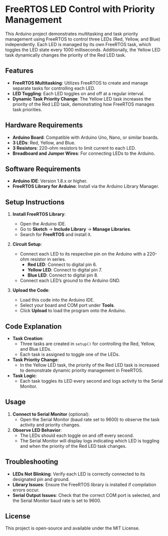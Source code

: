 # FreeRTOS LED Control with Priority Management

This Arduino project demonstrates multitasking and task priority management using FreeRTOS to control three LEDs (Red, Yellow, and Blue) independently. Each LED is managed by its own FreeRTOS task, which toggles the LED state every 1000 milliseconds. Additionally, the Yellow LED task dynamically changes the priority of the Red LED task.

## Features
- **FreeRTOS Multitasking**: Utilizes FreeRTOS to create and manage separate tasks for controlling each LED.
- **LED Toggling**: Each LED toggles on and off at a regular interval.
- **Dynamic Task Priority Change**: The Yellow LED task increases the priority of the Red LED task, demonstrating how FreeRTOS manages task priorities.

## Hardware Requirements
- **Arduino Board**: Compatible with Arduino Uno, Nano, or similar boards.
- **3 LEDs**: Red, Yellow, and Blue.
- **3 Resistors**: 220-ohm resistors to limit current to each LED.
- **Breadboard and Jumper Wires**: For connecting LEDs to the Arduino.

## Software Requirements
- **Arduino IDE**: Version 1.8.x or higher.
- **FreeRTOS Library for Arduino**: Install via the Arduino Library Manager.

## Setup Instructions
1. **Install FreeRTOS Library**:
   - Open the Arduino IDE.
   - Go to **Sketch** -> **Include Library** -> **Manage Libraries**.
   - Search for **FreeRTOS** and install it.

2. **Circuit Setup**:
   - Connect each LED to its respective pin on the Arduino with a 220-ohm resistor in series.
     - **Red LED**: Connect to digital pin 6.
     - **Yellow LED**: Connect to digital pin 7.
     - **Blue LED**: Connect to digital pin 8.
   - Connect each LED’s ground to the Arduino GND.

3. **Upload the Code**:
   - Load this code into the Arduino IDE.
   - Select your board and COM port under **Tools**.
   - Click **Upload** to load the program onto the Arduino.

## Code Explanation
- **Task Creation**: 
  - Three tasks are created in `setup()` for controlling the Red, Yellow, and Blue LEDs.
  - Each task is assigned to toggle one of the LEDs.
- **Task Priority Change**:
  - In the Yellow LED task, the priority of the Red LED task is increased to demonstrate dynamic priority management in FreeRTOS.
- **Task Logic**:
  - Each task toggles its LED every second and logs activity to the Serial Monitor.

## Usage
1. **Connect to Serial Monitor** (optional): 
   - Open the Serial Monitor (baud rate set to 9600) to observe the task activity and priority changes.
2. **Observe LED Behavior**:
   - The LEDs should each toggle on and off every second.
   - The Serial Monitor will display logs indicating which LED is toggling and when the priority of the Red LED task changes.

## Troubleshooting
- **LEDs Not Blinking**: Verify each LED is correctly connected to its designated pin and ground.
- **Library Issues**: Ensure the FreeRTOS library is installed if compilation errors occur.
- **Serial Output Issues**: Check that the correct COM port is selected, and the Serial Monitor baud rate is set to 9600.

## License
This project is open-source and available under the MIT License.
